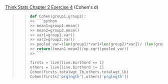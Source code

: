 [Think Stats Chapter 2 Exercise 4](http://greenteapress.com/thinkstats2/html/thinkstats2003.html#toc24) (Cohen's d)

>> ```python
>> def Cohen(group1,group2):
>> >> ```python
>> >> mean1=group1.mean()
>> >> mean2=group2.mean()
>> >> var1=group1.var()
>> >> var2=group2.var()
>> >> pooled_var=(len(group1)*var1+len(group2)*var2)/ (len(group1)+len(group2))
>> >> return((mean1-mean2)/np.sqrt(pooled_var))
>> >> ```
>> 
>> firsts = live[live.birthord == 1]
>> others = live[live.birthord != 1]
>> Cohen(firsts.totalwgt_lb,others.totalwgt_lb)
>> Cohen(firsts['prglngth'],others['prglngth'])
>> ```
